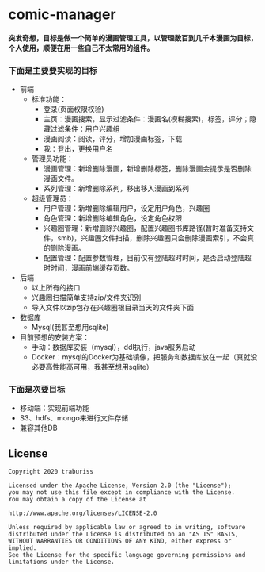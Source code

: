 # comic-manager

#### 突发奇想，目标是做一个简单的漫画管理工具，以管理数百到几千本漫画为目标，个人使用，顺便在用一些自己不太常用的组件。

### 下面是主要要实现的目标

* 前端
  * 标准功能：
    * 登录(页面权限校验)
    * 主页：漫画搜索，显示过滤条件：漫画名(模糊搜索)，标签，评分；隐藏过滤条件：用户兴趣组
    * 漫画阅读：阅读，评分，增加漫画标签，下载
    * 我：登出，更换用户名
  * 管理员功能：
    * 漫画管理：新增删除漫画，新增删除标签，删除漫画会提示是否删除漫画文件。
    * 系列管理：新增删除系列，移出移入漫画到系列
  * 超级管理员：
    * 用户管理：新增删除编辑用户，设定用户角色，兴趣圈
    * 角色管理：新增删除编辑角色，设定角色权限
    * 兴趣圈管理：新增删除兴趣圈，配置兴趣圈书库路径(暂时准备支持文件，smb)，兴趣圈文件扫描，删除兴趣圈只会删除漫画索引，不会真的删除漫画。
    * 配置管理：配置参数管理，目前仅有登陆超时时间，是否启动登陆超时时间，漫画前端缓存页数。
* 后端
  * 以上所有的接口
  * 兴趣圈扫描简单支持zip/文件夹识别
  * 导入文件以zip包存在兴趣圈根目录当天的文件夹下面
* 数据库
  * Mysql(我甚至想用sqlite)
* 目前预想的安装方案：
  * 手动：数据库安装（mysql），ddl执行，java服务启动
  * Docker：mysql的Docker为基础镜像，把服务和数据库放在一起（真就没必要高性能高可用，我甚至想用sqlite）

### 下面是次要目标

* 移动端：实现前端功能
* S3、hdfs、mongo来进行文件存储
* 兼容其他DB

## License

    Copyright 2020 traburiss

    Licensed under the Apache License, Version 2.0 (the "License");
    you may not use this file except in compliance with the License.
    You may obtain a copy of the License at

    http://www.apache.org/licenses/LICENSE-2.0

    Unless required by applicable law or agreed to in writing, software
    distributed under the License is distributed on an "AS IS" BASIS,
    WITHOUT WARRANTIES OR CONDITIONS OF ANY KIND, either express or implied.
    See the License for the specific language governing permissions and
    limitations under the License.
